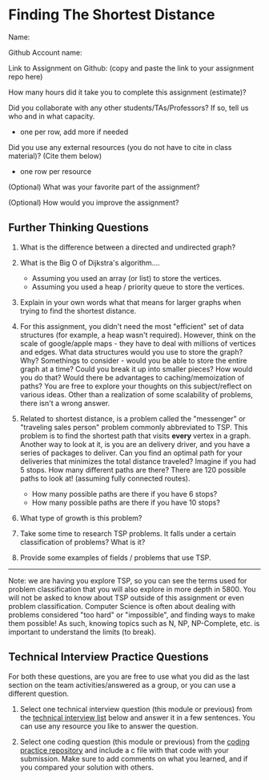# Finding The Shortest Distance

Name:

Github Account name: 

Link to Assignment on Github: (copy and paste the link to your assignment repo here)

How many hours did it take you to complete this assignment (estimate)? 

Did you collaborate with any other students/TAs/Professors? If so, tell us who and in what capacity.  
- one per row, add more if needed


Did you use any external resources (you do not have to cite in class material)? (Cite them below)  
- one row per resource


(Optional) What was your favorite part of the assignment? 

(Optional) How would you improve the assignment? 

## Further Thinking Questions 

1. What is the difference between a directed and undirected graph?

2. What is the Big O of Dijkstra's algorithm.... 
   * Assuming you used an array (or list) to store the vertices.
   * Assuming you used a heap / priority queue to store the vertices.

3. Explain in your own words what that means for larger graphs when trying to find the shortest distance. 

4. For this assignment, you didn't need the most "efficient" set of data structures (for example, a heap wasn't required). However, think on the scale of google/apple maps - they have to deal with millions of vertices and edges. What data structures would you use to store the graph? Why? Somethings to consider - would you be able to store the entire graph at a time? Could you break it up into smaller pieces? How would you do that? Would there be advantages to caching/memoization of paths? You are free to explore your thoughts on this subject/reflect on various ideas. Other than a realization of some scalability of problems, there isn't a wrong answer. 


5. Related to shortest distance, is a problem called the "messenger" or "traveling sales person" problem commonly abbreviated to TSP. This problem is to find the shortest path that visits **every** vertex in a graph. Another way to look at it, is you are an delivery driver, and you have a series of packages to deliver. Can you find an optimal path for your deliveries that minimizes the total distance traveled? Imagine if you had 5 stops. How many different paths are there?  There are 120 possible paths to look at! (assuming fully connected routes). 
   * How many possible paths are there if you have 6 stops?
   * How many possible paths are there if you have 10 stops?
6. What type of growth is this problem? 
7. Take some time to research TSP problems. It falls under a certain classification of problems? What is it? 
8. Provide some examples of fields / problems that use TSP.



---
Note: we are having you explore TSP, so you can see the terms used for problem classification that you will also explore in more depth in 5800. You will not be asked to know about TSP outside of this assignment or even problem classification. Computer Science is often about dealing with problems considered "too hard" or "impossible", and finding ways to make them possible! As such, knowing topics such as N, NP, NP-Complete, etc. is important to understand the limits (to break).


## Technical Interview Practice Questions
For both these questions, are you are free to use what you did as the last section on the team activities/answered as a group, or you can use a different question.

1. Select one technical interview question (this module or previous) from the [technical interview list](https://github.com/CS5008-khoury-lionelle/Resources/blob/main/TechInterviewQuestions.md) below and answer it in a few sentences. You can use any resource you like to answer the question.

2. Select one coding question (this module or previous) from the [coding practice repository](https://github.com/CS5008-khoury-lionelle/Resources/blob/main/LeetCodePractice.md) and include a c file with that code with your submission. Make sure to add comments on what you learned, and if you compared your solution with others. 
